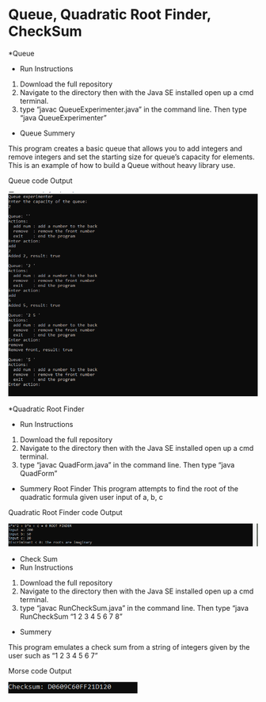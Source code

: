 # Queue, Quadratic Root Finder, CheckSum

*Queue 
*  Run Instructions
1. Download the full repository 
2. Navigate to the directory then with the Java SE installed open up a cmd terminal.
3. type “javac QueueExperimenter.java” in the command line. Then type “java QueueExperimenter”

* Queue Summery

This program creates a basic queue that allows you to add integers and remove integers and set the starting size for queue’s capacity for elements. This is an example of how to build a Queue without heavy library use. 

Queue code Output

![GitHub Logo](https://github.com/Caleb-Clausen/Java-Queue-Quadroot-Checksum-Testing/blob/master/Queue%20Testing/ReadMeImages/Queue.PNG)


*Quadratic Root Finder
*  Run Instructions
1. Download the full repository 
2. Navigate to the directory then with the Java SE installed open up a cmd terminal.
3. type “javac QuadForm.java” in the command line. Then type “java QuadForm”

* Summery Root Finder
This program attempts to find the root of the quadratic formula given user input of a, b, c

Quadratic Root Finder code Output

![GitHub Logo](https://github.com/Caleb-Clausen/Java-Queue-Quadroot-Checksum-Testing/blob/master/Queue%20Testing/ReadMeImages/RootFinder.PNG)



* Check Sum
*  Run Instructions
1. Download the full repository 
2. Navigate to the directory then with the Java SE installed open up a cmd terminal.
3. type “javac RunCheckSum.java” in the command line. Then type “java RunCheckSum “1 2 3 4 5 6 7 8” 

* Summery

This program emulates a check sum from a string of integers given by the user such as “1 2 3 4 5 6 7”

Morse code Output

![GitHub Logo](https://github.com/Caleb-Clausen/Java-Queue-Quadroot-Checksum-Testing/blob/master/Queue%20Testing/ReadMeImages/Checksum%20Example.PNG)

